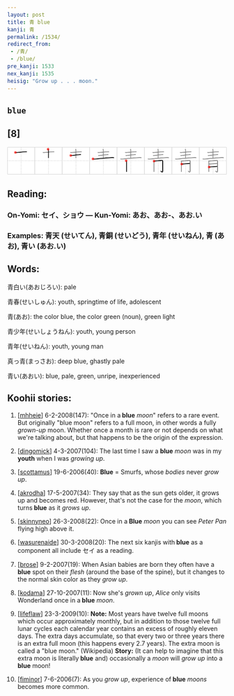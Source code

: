 ```yaml
---
layout: post
title: 青 blue
kanji: 青
permalink: /1534/
redirect_from:
 - /青/
 - /blue/
pre_kanji: 1533
nex_kanji: 1535
heisig: "Grow up . . . moon."
---
```


## `blue`

## [8]

<div class="stroke"><img src="../images/E99D92.png" /></div>

## Reading:

### On-Yomi: セイ、ショウ &mdash; Kun-Yomi: あお、あお-、あお.い

### Examples: 青天 (せいてん), 青銅 (せいどう), 青年 (せいねん), 青 (あお), 青い (あお.い)

## Words:

青白い(あおじろい): pale

青春(せいしゅん): youth, springtime of life, adolescent

青(あお): the color blue, the color green (noun), green light

青少年(せいしょうねん): youth, young person

青年(せいねん): youth, young man

真っ青(まっさお): deep blue, ghastly pale

青い(あおい): blue, pale, green, unripe, inexperienced

## Koohii stories:

1) [<a href="http://kanji.koohii.com/profile/mhheie">mhheie</a>] 6-2-2008(147): &quot;Once in a<strong> blue</strong> <em>moon</em>&quot; refers to a rare event. But originally &quot;blue moon&quot; refers to a full moon, in other words a fully <em>grown-up</em> moon. Whether once a month is rare or not depends on what we&#039;re talking about, but that happens to be the origin of the expression. 

2) [<a href="http://kanji.koohii.com/profile/dingomick">dingomick</a>] 4-3-2007(104): The last time I saw a <strong>blue</strong> <em>moon</em> was in my <strong>youth</strong> when I was <em>growing up</em>. 

3) [<a href="http://kanji.koohii.com/profile/scottamus">scottamus</a>] 19-6-2006(40): <strong>Blue</strong> = Smurfs, whose <em>bodies</em> never <em>grow up</em>. 

4) [<a href="http://kanji.koohii.com/profile/akrodha">akrodha</a>] 17-5-2007(34): They say that as the sun gets older, it grows up and becomes red. However, that&#039;s not the case for the <em>moon</em>, which turns<strong> blue</strong> as it <em>grows up</em>. 

5) [<a href="http://kanji.koohii.com/profile/skinnyneo">skinnyneo</a>] 26-3-2008(22): Once in a<strong> Blue</strong> <em>moon</em> you can see <em>Peter Pan</em> flying high above it. 

6) [<a href="http://kanji.koohii.com/profile/wasurenaide">wasurenaide</a>] 30-3-2008(20): The next six kanjis with<strong> blue</strong> as a component all include セイ as a reading. 

7) [<a href="http://kanji.koohii.com/profile/brose">brose</a>] 9-2-2007(19): When Asian babies are born they often have a<strong> blue</strong> spot on their <em>flesh</em> (around the base of the spine), but it changes to the normal skin color as they <em>grow up</em>. 

8) [<a href="http://kanji.koohii.com/profile/kodama">kodama</a>] 27-10-2007(11): Now she&#039;s <em>grown up</em>, <em>Alice</em> only visits Wonderland once in a<strong> blue</strong> <em>moon</em>. 

9) [<a href="http://kanji.koohii.com/profile/lifeflaw">lifeflaw</a>] 23-3-2009(10): <strong>Note:</strong> Most years have twelve full moons which occur approximately monthly, but in addition to those twelve full lunar cycles each calendar year contains an excess of roughly eleven days. The extra days accumulate, so that every two or three years there is an extra full moon (this happens every 2.7 years). The extra moon is called a &quot;blue moon.&quot; (Wikipedia) <strong>Story:</strong> (It can help to imagine that this extra moon is literally<strong> blue</strong> and) occasionally a <em>moon</em> will <em>grow up</em> into a<strong> blue</strong> moon! 

10) [<a href="http://kanji.koohii.com/profile/fiminor">fiminor</a>] 7-6-2006(7): As you <em>grow up</em>, experience of<strong> blue</strong> <em>moons</em> becomes more common. 
